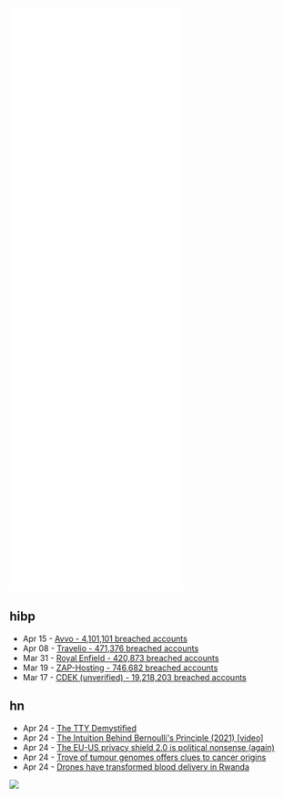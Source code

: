 ![Metrics](https://raw.githubusercontent.com/phixion/phixion/master/metrics.svg)

## hibp

<!--
for https://github.com/phixion/phixion/blob/main/.github/workflows/feeds.yml
-->
<!--START_SECTION:haveibeenpwnd-->
- Apr 15 - [Avvo - 4,101,101 breached accounts](https://haveibeenpwned.com/PwnedWebsites#Avvo)
- Apr 08 - [Travelio - 471,376 breached accounts](https://haveibeenpwned.com/PwnedWebsites#Travelio)
- Mar 31 - [Royal Enfield - 420,873 breached accounts](https://haveibeenpwned.com/PwnedWebsites#RoyalEnfield)
- Mar 19 - [ZAP-Hosting - 746,682 breached accounts](https://haveibeenpwned.com/PwnedWebsites#ZAPHosting)
- Mar 17 - [CDEK (unverified) - 19,218,203 breached accounts](https://haveibeenpwned.com/PwnedWebsites#CDEK)
<!--END_SECTION:haveibeenpwnd-->

## hn

<!--
for https://github.com/phixion/phixion/blob/main/.github/workflows/feeds.yml
-->
<!--START_SECTION:hn-->
- Apr 24 - [The TTY Demystified](https://www.linusakesson.net/programming/tty/)
- Apr 24 - [The Intuition Behind Bernoulli's Principle (2021) [video]](https://www.youtube.com/watch?v=6vGxSoK0QTY)
- Apr 24 - [The EU-US privacy shield 2.0 is political nonsense (again)](https://blog.simpleanalytics.com/eu-us-privacy-shield-2-0-is-again-a-political-show)
- Apr 24 - [Trove of tumour genomes offers clues to cancer origins](https://www.nature.com/articles/d41586-022-01095-2)
- Apr 24 - [Drones have transformed blood delivery in Rwanda](https://www.wired.com/story/drones-have-transformed-blood-delivery-in-rwanda/)
<!--END_SECTION:hn-->

<!--
for https://yhype.me
-->
![](https://hit.yhype.me/github/profile?user_id=13013670)
